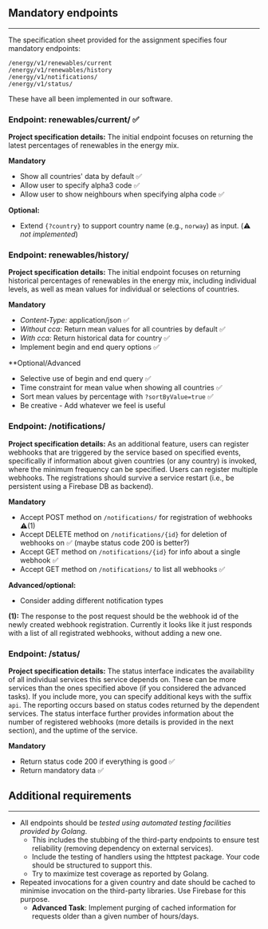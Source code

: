## Mandatory endpoints
---
The specification sheet provided for the assignment specifies four mandatory endpoints:
```
/energy/v1/renewables/current
/energy/v1/renewables/history
/energy/v1/notifications/
/energy/v1/status/
```
These have all been implemented in our software.

### Endpoint: renewables/current/ ✅
**Project specification details:** The initial endpoint focuses on returning the latest percentages of renewables in the energy mix.

**Mandatory**
- Show all countries' data by default ✅
- Allow user to specify alpha3 code ✅
- Allow user to show neighbours when specifying alpha code ✅

**Optional:** 
- Extend `{?country}` to support country name (e.g., `norway`) as input. (⚠️ *not implemented*)

### Endpoint: renewables/history/
**Project specification details:** The initial endpoint focuses on returning historical percentages of renewables in the energy mix, including individual levels, as well as mean values for individual or selections of countries.

**Mandatory**
- *Content-Type:* application/json ✅
- *Without cca:* Return mean values for all countries by default ✅
- *With cca:* Return historical data for country ✅
- Implement begin and end query options ✅

**Optional/Advanced
- Selective use of begin and end query ✅
- Time constraint for mean value when showing all countries ✅
- Sort mean values by percentage with `?sortByValue=true` ✅
- Be creative - Add whatever we feel is useful

### Endpoint: /notifications/
**Project specification details:** As an additional feature, users can register webhooks that are triggered by the service based on specified events, specifically if information about given countries (or any country) is invoked, where the minimum frequency can be specified. Users can register multiple webhooks. The registrations should survive a service restart (i.e., be persistent using a Firebase DB as backend). 

**Mandatory**
- Accept POST method on `/notifications/` for registration of webhooks ⚠️(1)
- Accept DELETE method on `/notifications/{id}` for deletion of webhooks on ✅ (maybe status code 200 is better?)
- Accept GET method on `/notifications/{id}` for info about a single webhook ✅
- Accept GET method on `/notifications/` to list all webhooks ✅

**Advanced/optional:**
- Consider adding different notification types

**(1):** The response to the post request should be the webhook id of the newly created webhook registration. Currently it looks like it just responds with a list of all registrated webhooks, without adding a new one.

### Endpoint: /status/
**Project specification details:** The status interface indicates the availability of all individual services this service depends on. These can be more services than the ones specified above (if you considered the advanced tasks). If you include more, you can specify additional keys with the suffix `api`. The reporting occurs based on status codes returned by the dependent services. The status interface further provides information about the number of registered webhooks (more details is provided in the next section), and the uptime of the service.

**Mandatory**
- Return status code 200 if everything is good ✅
- Return mandatory data ✅

## Additional requirements
---
-   All endpoints should be _tested using automated testing facilities provided by Golang_.
    -   This includes the stubbing of the third-party endpoints to ensure test reliability (removing dependency on external services).
    -   Include the testing of handlers using the httptest package. Your code should be structured to support this.
    -   Try to maximize test coverage as reported by Golang.
-   Repeated invocations for a given country and date should be cached to minimise invocation on the third-party libraries. Use Firebase for this purpose.
    -   **Advanced Task**: Implement purging of cached information for requests older than a given number of hours/days.

